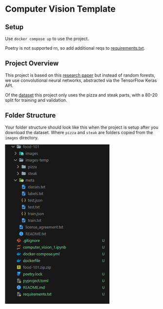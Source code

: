 # Computer Vision Template

## Setup
Use `docker compose up` to use the project. 

Poetry is not supported rn, so add additional reqs to [requirements.txt](./requirements.txt).

## Project Overview
This project is based on this [research paper](https://data.vision.ee.ethz.ch/cvl/datasets_extra/food-101/) but instead of random forests, we use convolutional neural networks, abstracted via the TensorFlow Keras API. 

Of the [dataset](http://data.vision.ee.ethz.ch/cvl/food-101.tar.gz) this project only uses the pizza and steak parts, with a 80-20 split for training and validation.

## Folder Structure
Your folder structure should look like this when the project is setup after you download the dataset. Where `pizza` and `steak` are folders copied from the `images` directory.

![Folder Structure](./assets/folder_structure.png)